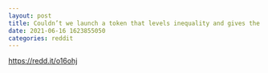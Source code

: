 ```yaml
--- 
layout: post 
title: Couldn’t we launch a token that levels inequality and gives the power back to the 99% 
date: 2021-06-16 1623855050 
categories: reddit 
--- 
```

https://redd.it/o16ohj